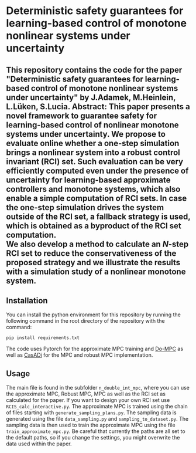  # Deterministic safety guarantees for learning-based control of monotone nonlinear systems under uncertainty
This repository contains the code for the paper "Deterministic safety guarantees for learning-based control of monotone nonlinear systems under uncertainty" by J.Adamek, M.Heinlein, L.Lüken, S.Lucia.
**Abstract**:
This paper presents a novel framework to guarantee safety for learning-based control of nonlinear monotone systems under uncertainty. We propose to evaluate online whether a one-step simulation brings a nonlinear system into a robust control invariant (RCI) set. Such evaluation can be very efficiently computed even under the presence of uncertainty for learning-based approximate controllers and monotone systems, which also enable a simple computation of RCI sets. In case the one-step simulation drives the system outside of the RCI set, a fallback strategy is used, which is obtained as a byproduct of the RCI set computation.   
We also develop a method to calculate an $N$-step RCI set to reduce the conservativeness of the proposed strategy and we illustrate the results with a simulation study of a nonlinear monotone system.
-----------------
## Installation
You can install the python environment for this repository by running the following command in the root directory of the repository with the command:
``````
pip install requirements.txt
``````
The code uses Pytorch for the approximate MPC training
and [Do-MPC](https://www.do-mpc.com/en/latest/) as well as [CasADi](https://web.casadi.org/) for the MPC and robust MPC implementation.

## Usage
The main file is found in the subfolder ``n_double_int_mpc``, where you can use the approximate MPC, Robust MPC, MPC as well as the
RCI set as calculated for the paper. If you want to design your own RCI set use  ``RCIS_calc_interactive.py``. The approximate MPC is 
trained using the chain of files starting with ``generate_sampling_plans.py``. The sampling data is generated using the file 
``data_sampling.py`` and ``sampling_to_dataset.py``. The sampling data is then used to train the approximate MPC using the file ``train_approximate_mpc.py``.
Be careful that currently the paths are all set to the default paths, so if you change the settings, you might overwrite the data used within the paper.